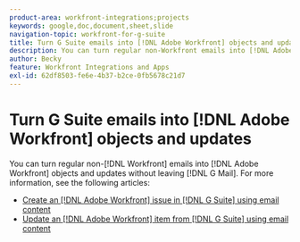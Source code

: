 ```yaml
---
product-area: workfront-integrations;projects
keywords: google,doc,document,sheet,slide
navigation-topic: workfront-for-g-suite
title: Turn G Suite emails into [!DNL Adobe Workfront] objects and updates
description: You can turn regular non-Workfront emails into [!DNL Adobe Workfront] objects and updates without leaving G Mail.
author: Becky
feature: Workfront Integrations and Apps
exl-id: 62df8503-fe6e-4b37-b2ce-0fb5678c21d7
---
```

# Turn G Suite emails into [!DNL Adobe Workfront] objects and updates

You can turn regular non-[!DNL Workfront] emails into [!DNL Adobe Workfront] objects and updates without leaving [!DNL G Mail]. For more information, see the following articles:

* [Create an [!DNL Adobe Workfront] issue in [!DNL G Suite] using email content](../../workfront-integrations-and-apps/workfront-for-g-suite/create-wf-issue-in-g-suite-using-email-content.md)
* [Update an [!DNL Adobe Workfront] item from [!DNL G Suite] using email content](../../workfront-integrations-and-apps/workfront-for-g-suite/update-wf-item-using-email-content.md)
